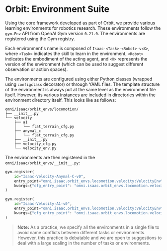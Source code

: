 # Orbit: Environment Suite

Using the core framework developed as part of Orbit, we provide various learning environments for robotics research.
These environments follow the `gym.Env` API from OpenAI Gym version `0.21.0`. The environments are registered using
the Gym registry.

Each environment's name is composed of `Isaac-<Task>-<Robot>-v<X>`, where `<Task>` indicates the skill to learn
in the environment, `<Robot>` indicates the embodiment of the acting agent, and `<X>` represents the version of
the environment (which can be used to suggest different observation or action spaces).

The environments are configured using either Python classes (wrapped using `configclass` decorator) or through
YAML files. The template structure of the environment is always put at the same level as the environment file
itself. However, its various instances are included in directories within the environment directory itself.
This looks like as follows:

```tree
omni/isaac/orbit_envs/locomotion/
├── __init__.py
└── velocity
    ├── a1
    │   └── flat_terrain_cfg.py
    ├── anymal_c
    │   └── flat_terrain_cfg.py
    ├── __init__.py
    ├── velocity_cfg.py
    └── velocity_env.py
```

The environments are then registered in the `omni/isaac/orbit_envs/__init__.py`:

```python
gym.register(
    id="Isaac-Velocity-Anymal-C-v0",
    entry_point="omni.isaac.orbit_envs.locomotion.velocity:VelocityEnv",
    kwargs={"cfg_entry_point": "omni.isaac.orbit_envs.locomotion.velocity.anymal_c.flat_terrain_cfg:FlatTerrainCfg"},
)

gym.register(
    id="Isaac-Velocity-A1-v0",
    entry_point="omni.isaac.orbit_envs.locomotion.velocity:VelocityEnv",
    kwargs={"cfg_entry_point": "omni.isaac.orbit_envs.locomotion.velocity.a1.flat_terrain_cfg:FlatTerrainCfg"},
)
```

> **Note:** As a practice, we specify all the environments in a single file to avoid name conflicts between different
> tasks or environments. However, this practice is debatable and we are open to suggestions to deal with a large
> scaling in the number of tasks or environments.
